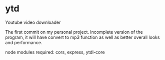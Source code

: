# ytd


Youtube video downloader 

The first commit on my personal project.
Incomplete version of the program, it will have convert to mp3 function as well as better overall looks and performance.


node modules required: cors, express, ytdl-core
